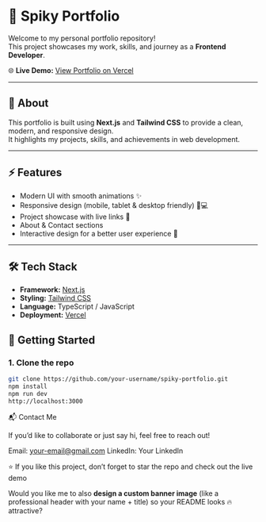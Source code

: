 # 🚀 Spiky Portfolio  

Welcome to my personal portfolio repository!  
This project showcases my work, skills, and journey as a **Frontend Developer**.  

🌐 **Live Demo:** [View Portfolio on Vercel](https://spiky-portfolio-ojjp.vercel.app/)  

---

## 📖 About  
This portfolio is built using **Next.js** and **Tailwind CSS** to provide a clean, modern, and responsive design.  
It highlights my projects, skills, and achievements in web development.  

---

## ⚡ Features  
- Modern UI with smooth animations ✨  
- Responsive design (mobile, tablet & desktop friendly) 📱💻  
- Project showcase with live links 🔗  
- About & Contact sections  
- Interactive design for a better user experience 🎨  

---

## 🛠️ Tech Stack  
- **Framework:** [Next.js](https://nextjs.org/)  
- **Styling:** [Tailwind CSS](https://tailwindcss.com/)  
- **Language:** TypeScript / JavaScript  
- **Deployment:** [Vercel](https://vercel.com/)  



## 🚀 Getting Started  

### 1. Clone the repo  
```bash
git clone https://github.com/your-username/spiky-portfolio.git
npm install
npm run dev
http://localhost:3000
```

📬 Contact Me

If you’d like to collaborate or just say hi, feel free to reach out!

Email: your-email@gmail.com
LinkedIn: Your LinkedIn


⭐ If you like this project, don’t forget to star the repo and check out the live demo

Would you like me to also **design a custom banner image** (like a professional header with your name + title) so your README looks 🔥 attractive?



